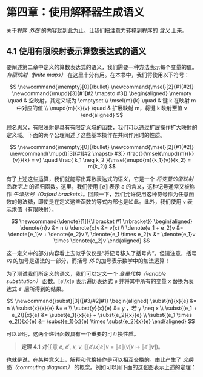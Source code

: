 # 第四章：使用解释器生成语义

关于程序 *外在* 的内容就到此为止。让我们把注意力转移到程序的 *含义* 上来。

<!-- more -->

## 4.1 使用有限映射表示算数表达式的语义

要阐述第二章中定义的算数表达式的语义，我们需要一种方法表示每个变量的值。*有限映射（finite maps）* 在这里十分有用。在本书中，我们将使用以下符号：

$$
\newcommand{\mempty}[0]{\bullet}
\newcommand{\msel}[2]{#1(#2)}
\newcommand{\mupd}[3]{#1[#2 \mapsto #3]}
\begin{aligned}
  \mempty \quad & 空映射，其定义域为 \emptyset \\
  \msel{m}{k} \quad & 键 k 在映射 m 中对应的值 \\
  \mupd{m}{k}{v} \quad & 扩展映射 m，将键 k 映射至值 v
\end{aligned}
$$

顾名思义，有限映射是具有有限定义域的函数，我们可以通过扩展操作扩大映射的定义域。下面的两个公理阐述了这些基本操作在共同作用时的性质。

$$
\newcommand{\mempty}[0]{\bullet}
\newcommand{\msel}[2]{#1(#2)}
\newcommand{\mupd}[3]{#1[#2 \mapsto #3]}
\frac{}{\msel{\mupd{m}{k}{v}}{k} = v}
\quad
\frac{
  k_1 \neq k_2
}{\msel{\mupd{m}{k_1}{v}}{k_2} = m(k_2)}
$$

有了上述这些运算，我们就能写出算数表达式的语义，它是一个 *将变量的值映射到数字上* 的递归函数。这里，我们使用 $\llbracket e \rrbracket$ 表示 $e$ 的含义，这种记号通常又被称作 *牛津括号（Oxford brackets）*。回顾一下，我们允许使用这种符号作为任意函数的句法糖，即使是在定义这些函数的等式内部也是如此。此外，我们使用 $v$ 表示求值（有限映射）。

$$
\newcommand{\denote}[1]{{\llbracket #1 \rrbracket}}
\begin{aligned}
  \denote{n}v &= n \\
  \denote{x}v &= v(x) \\
  \denote{e_1 + e_2}v &= \denote{e_1}v + \denote{e_2}v \\
  \denote{e_1 \times e_2}v &= \denote{e_1}v \times \denote{e_2}v
\end{aligned}
$$

这一定义中的部分内容看上去似乎仅仅是“将记号移入了括号内”。但请注意，括号 *内* 的加号是语法的一部分，而括号 *外* 的加号表示数学中的加法运算！

为了测试我们所定义的语义，我们可以定义一个 *变量代换（variable substitution）* 函数。$[e'/x]e$ 表示遍历表达式 $e$ 并将其中所有的变量 $x$ 替换为表达式 $e'$ 后所得到的结果。

$$
\newcommand{\subst}[3]{[#3/#2]#1}
\begin{aligned}
  \subst{n}{x}{e} &= n \\
  \subst{x}{x}{e} &= e \\
  \subst{y}{x}{e} &= y ，若 y \neq x \\
  \subst{(e_1 + e_2)}{x}{e} &= \subst{e_1}{x}{e} + \subst{e_2}{x}{e} \\
  \subst{(e_1 \times e_2)}{x}{e} &= \subst{e_1}{x}{e} \times \subst{e_2}{x}{e}
\end{aligned}
$$

可以证明，这两个递归函数具有一个重要的可互换性质。

> **定理 4.1** 对任意 $e$, $e'$, $x$, $v$, $\newcommand{\denote}[1]{{\llbracket #1 \rrbracket}} \newcommand{\subst}[3]{[#3/#2]#1} \newcommand{\mupd}[3]{#1[#2 \mapsto #3]} \denote{\subst{e}{x}{e'}}{v} = \denote{e}{(\mupd{v}{x}{\denote{e'}{v}})}$。

也就是说，在某种意义上，解释和代换操作是可以相互交换的。由此产生了 *交换图（commuting diagram）* 的概念。例如可以用下面的这张图表示上述的定理：

<script>
    \newcommand{\denote}[1]{{\llbracket #1 \rrbracket}} 
    \newcommand{\subst}[3]{[#3/#2]#1} 
    \newcommand{\mupd}[3]{#1[#2 \mapsto #3]}

    \begin{tikzcd}
        (e, v) \arrow{r}{\subst{\ldots}{x}{e'}} \arrow{d}{\mupd{\ldots}{x}{\denote{e'}v}} & (\subst{e}{x}{e'}, v) \arrow{d}{\denote{\ldots}} \\
        (e, \mupd{v}{x}{\denote{e'}v}) \arrow{r}{\denote{\ldots}} & \denote{\subst{e}{x}{e'}}v
    \end{tikzcd}
</script>